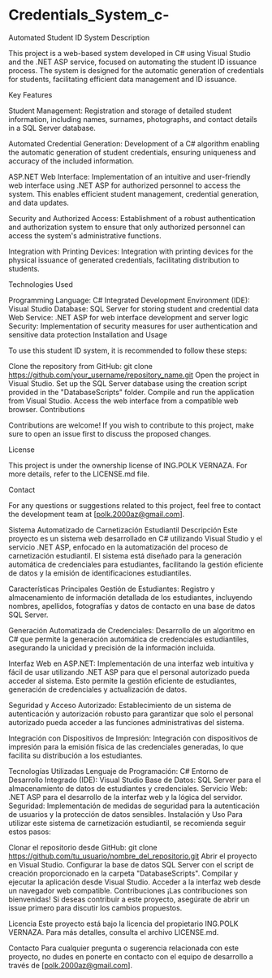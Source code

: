# Credentials_System_c-

Automated Student ID System Description

This project is a web-based system developed in C# using Visual Studio and the .NET ASP service, focused on automating the student ID issuance process. The system is designed for the automatic generation of credentials for students, facilitating efficient data management and ID issuance.

Key Features

Student Management: Registration and storage of detailed student information, including names, surnames, photographs, and contact details in a SQL Server database.

Automated Credential Generation: Development of a C# algorithm enabling the automatic generation of student credentials, ensuring uniqueness and accuracy of the included information.

ASP.NET Web Interface: Implementation of an intuitive and user-friendly web interface using .NET ASP for authorized personnel to access the system. This enables efficient student management, credential generation, and data updates.

Security and Authorized Access: Establishment of a robust authentication and authorization system to ensure that only authorized personnel can access the system's administrative functions.

Integration with Printing Devices: Integration with printing devices for the physical issuance of generated credentials, facilitating distribution to students.

Technologies Used

Programming Language: C#
Integrated Development Environment (IDE): Visual Studio
Database: SQL Server for storing student and credential data
Web Service: .NET ASP for web interface development and server logic
Security: Implementation of security measures for user authentication and sensitive data protection
Installation and Usage

To use this student ID system, it is recommended to follow these steps:

Clone the repository from GitHub: git clone https://github.com/your_username/repository_name.git
Open the project in Visual Studio.
Set up the SQL Server database using the creation script provided in the "DatabaseScripts" folder.
Compile and run the application from Visual Studio.
Access the web interface from a compatible web browser.
Contributions

Contributions are welcome! If you wish to contribute to this project, make sure to open an issue first to discuss the proposed changes.

License

This project is under the ownership license of ING.POLK VERNAZA. For more details, refer to the LICENSE.md file.

Contact

For any questions or suggestions related to this project, feel free to contact the development team at [polk.2000az@gmail.com].


Sistema Automatizado de Carnetización Estudiantil
Descripción 
Este proyecto es un sistema web desarrollado en C# utilizando Visual Studio y el servicio .NET ASP, enfocado en la automatización del proceso de carnetización estudiantil. El sistema está diseñado para la generación automática de credenciales para estudiantes, facilitando la gestión eficiente de datos y la emisión de identificaciones estudiantiles.

Características Principales Gestión de Estudiantes: Registro y almacenamiento de información detallada de los estudiantes, incluyendo nombres, apellidos, fotografías y datos de contacto en una base de datos SQL Server.

Generación Automatizada de Credenciales: Desarrollo de un algoritmo en C# que permite la generación automática de credenciales estudiantiles, asegurando la unicidad y precisión de la información incluida.

Interfaz Web en ASP.NET: Implementación de una interfaz web intuitiva y fácil de usar utilizando .NET ASP para que el personal autorizado pueda acceder al sistema. Esto permite la gestión eficiente de estudiantes, generación de credenciales y actualización de datos.

Seguridad y Acceso Autorizado: Establecimiento de un sistema de autenticación y autorización robusto para garantizar que solo el personal autorizado pueda acceder a las funciones administrativas del sistema.

Integración con Dispositivos de Impresión: Integración con dispositivos de impresión para la emisión física de las credenciales generadas, lo que facilita su distribución a los estudiantes.

Tecnologías Utilizadas Lenguaje de Programación: C# Entorno de Desarrollo Integrado (IDE): Visual Studio Base de Datos: SQL Server para el almacenamiento de datos de estudiantes y credenciales. Servicio Web: .NET ASP para el desarrollo de la interfaz web y la lógica del servidor. Seguridad: Implementación de medidas de seguridad para la autenticación de usuarios y la protección de datos sensibles. Instalación y Uso Para utilizar este sistema de carnetización estudiantil, se recomienda seguir estos pasos:

Clonar el repositorio desde GitHub: git clone https://github.com/tu_usuario/nombre_del_repositorio.git Abrir el proyecto en Visual Studio. Configurar la base de datos SQL Server con el script de creación proporcionado en la carpeta "DatabaseScripts". Compilar y ejecutar la aplicación desde Visual Studio. Acceder a la interfaz web desde un navegador web compatible. Contribuciones ¡Las contribuciones son bienvenidas! Si deseas contribuir a este proyecto, asegúrate de abrir un issue primero para discutir los cambios propuestos.

Licencia Este proyecto está bajo la licencia del propietario ING.POLK VERNAZA. Para más detalles, consulta el archivo LICENSE.md.

Contacto Para cualquier pregunta o sugerencia relacionada con este proyecto, no dudes en ponerte en contacto con el equipo de desarrollo a través de [polk.2000az@gmail.com].
